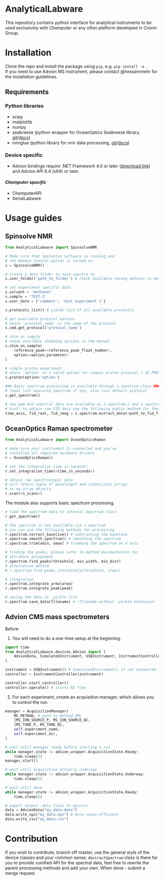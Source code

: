 # AnalyticalLabware
This repository contains python interface for analytical instruments to be used exclusively with Chemputer or any other platform developed in Cronin Group.

# Installation
Clone the repo and install the package using `pip`, e.g. `pip install -e .`  
If you need to use Advion MS instrument, please contact @hessammehr for the installation guidelines.

## Requirements
### Python libraries
- scipy
- matplotlib
- numpy
- seabreeze (python wrapper for OceanOptics Seabreeze library, [git][seabreeze-git]/[docs][seabreeze-docs])
- nmrglue (python library for nmr data processing, [git][nmrglue-git]/[docs][nmrglue-docs])

### Device specific
- Advion bindings require .NET Framework 4.0 or later ([download link][dotnetfx]) and Advion API 6.4 (x64) or later.

#### _Chemputer specific_
- ChemputerAPI
- SerialLabware


# Usage guides

## Spinsolve NMR
```python
from AnalyticalLabware import SpinsolveNMR

# Make sure that Spinsolve software is running and
# the Remote Control option is turned on
s = SpinsolveNMR()

# create a data folder to save spectra to
s.user_folder('path_to_folder') # check available saving options in method doc

# set experiment specific data
s.solvent = 'methanol'
s.sample = 'TEST-1'
s.user_data = {'comment': 'test experiment 1'}

s.protocols_list() # yields list of all available protocols

# get available protocol options
# where 'protocol_name' is the name of the protocol
s.cmd.get_protocol('protocol_name')

# shim on sample
# check available shimming options in the manual
s.shim_on_sample(
    reference_peak=<reference_peak_float_number>,
    option=<option_parameter>
)

# simple proton experiment
# where 'option' is a valid option for simple proton protocol ('1D PROTON')
s.proton(option='option')

### Basic spectrum processing is available through s.spectrum class ###
# loads last measured spectrum if any, else runs default protocol
s.get_spectrum()

# now ppm and spectral data are available as s.spectrum.x and s.spectrum.y
# hint: to obtain raw FID data use the following public method for the 'data.1d' file
time_axis, fid_real, fid_imag = s.spectrum.extract_data(<path_to_fid_file>)
```

## OceanOptics Raman spectrometer
```python
from AnalyticalLabware import OceanOpticsRaman

# make sure your instrument is connected and you've
# installed all required hardware drivers
r = OceanOpticsRaman()

# set the integration time in seconds!
r.set_integration_time(<time_in_seconds>)

# obtain raw spectroscopic data
# will return tuple of wavelength and intensities arrays
# as np.array objects
r.scan(<n_scans>)
```

The module also supports basic spectrum processing.

```python
# load the spectrum data to internal Spectrum class
r.get_spectrum()

# the spectrum is now available via r.spectrum
# you can use the following methods for processing
r.spectrum.correct_baseline() # subtracting the baseline
r.spectrum.smooth_spectrum() # smoothing the spectrum
r.spectrum.trim(xmin, xmax) # trimming the spectrum on X axis

# finding the peaks, please refer to method documentation for
# attribute assignment
r.spectrum.find_peaks(threshold, min_width, min_dist)
# alternative method
# r.spectrum.find_peaks_iteratively(threshold, steps)

# integration
r.spectrum.integrate_area(area)
r.spectrum.integrate_peak(peak)

# saving the data as .pickle file
r.spectrum.save_data(filename) # !filename without .pickle extension!
```

## Advion CMS mass spectrometers
Before 
1. You will need to do a one-time setup at the beginning.
```python
import time
from AnalyticalLabware.devices.Advion import (
    AdvionData, SimulatedInstrument, USBInstrument, InstrumentController, AcquisitionManager
)

instrument = USBInstrument() # SimulatedInstrument() if not connected to physical spectrometer
controller = InstrumentController(instrument)

controller.start_controller()
controller.operate() # starts N2 flow
```

2. For each experiment, create an acquisition manager, which allows you to control the run.
```python
manager = AcquisitionManager(
    MS_METHOD, # path to method XML
    [MS_ION_SOURCE_P, MS_ION_SOURCE_N],
    [MS_TUNE_P, MS_TUNE_N],
    self.experiment_name,
    self.experiment_dir,
)

# wait until manager ready before starting a run
while manager.state != advion_wrapper.AcquisitionState.Ready:
    time.sleep(2)
manager.start()

# wait until acquisition actually underway
while manager.state != advion_wrapper.AcquisitionState.Underway:
    time.sleep(2)

# wait until done
while manager.state != advion_wrapper.AcquisitionState.Ready:
    time.sleep(2)

# export output .datx files to npz/csv
data = AdvionData("my_data.datx")
data.write_npz("my_data.npz") # more space-efficient
data.write_csv("my_data.csv")
```

# Contribution
If you wish to contribute, branch off master, use the general style of the device classes and your common sense. `AbstractSpectrum` class is there for you to provide &#0177;unified API for the spectral data, feel free to rewrite the parent processing methods and add your own. When done - submit a merge request.

[dotnetfx]: https://dotnet.microsoft.com/download/dotnet
[nmrglue-docs]: https://nmrglue.readthedocs.io/en/latest/index.html
[nmrglue-git]: https://github.com/jjhelmus/nmrglue
[seabreeze-docs]: https://python-seabreeze.readthedocs.io/en/latest/index.html
[seabreeze-git]: https://github.com/ap--/python-seabreeze